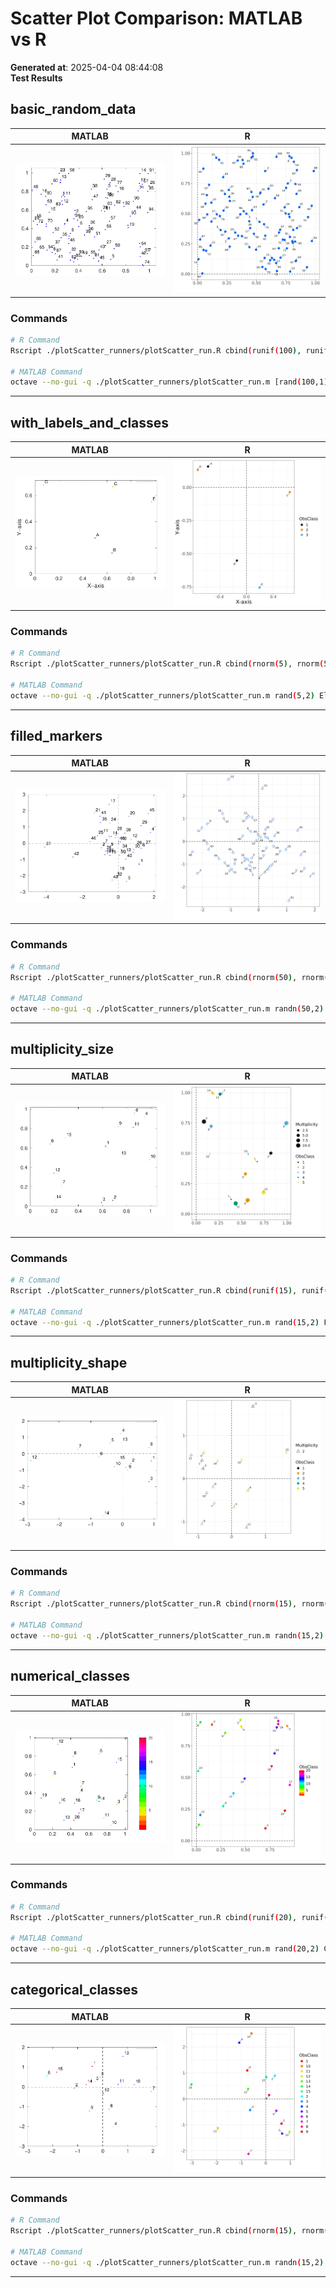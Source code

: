 # Scatter Plot Comparison: MATLAB vs R

**Generated at**: 2025-04-04 08:44:08  
**Test Results**  

## basic_random_data

| MATLAB | R |
|--------|---|
| ![MATLAB Plot](plotScatter_matlab_basic_random_data.png) | ![R Plot](plotScatter_r_basic_random_data.png) |

### Commands
```bash
# R Command
Rscript ./plotScatter_runners/plotScatter_run.R cbind(runif(100), runif(100))

# MATLAB Command
octave --no-gui -q ./plotScatter_runners/plotScatter_run.m [rand(100,1), rand(100,1)]
```

---

## with_labels_and_classes

| MATLAB | R |
|--------|---|
| ![MATLAB Plot](plotScatter_matlab_with_labels_and_classes.png) | ![R Plot](plotScatter_r_with_labels_and_classes.png) |

### Commands
```bash
# R Command
Rscript ./plotScatter_runners/plotScatter_run.R cbind(rnorm(5), rnorm(5)) EleLabel c('A','B','C','D','E') ObsClass c(1,1,2,2,3) XYLabel c('X-axis','Y-axis')

# MATLAB Command
octave --no-gui -q ./plotScatter_runners/plotScatter_run.m rand(5,2) EleLabel ['A';'B';'C';'D';'E'] ObsClass [1;1;2;2;3] XYLabel ['X-axis';'Y-axis']
```

---

## filled_markers

| MATLAB | R |
|--------|---|
| ![MATLAB Plot](plotScatter_matlab_filled_markers.png) | ![R Plot](plotScatter_r_filled_markers.png) |

### Commands
```bash
# R Command
Rscript ./plotScatter_runners/plotScatter_run.R cbind(rnorm(50), rnorm(50)) FilledMarkers true

# MATLAB Command
octave --no-gui -q ./plotScatter_runners/plotScatter_run.m randn(50,2) FilledMarkers true
```

---

## multiplicity_size

| MATLAB | R |
|--------|---|
| ![MATLAB Plot](plotScatter_matlab_multiplicity_size.png) | ![R Plot](plotScatter_r_multiplicity_size.png) |

### Commands
```bash
# R Command
Rscript ./plotScatter_runners/plotScatter_run.R cbind(runif(15), runif(15)) FilledMarkers TRUE ObsClass c(1,1,1,2,2,2,3,3,3,4,4,4,5,5,5) Multiplicity c(1,5,10,1,5,10,1,5,10,1,5,10,1,5,10) PlotMult size

# MATLAB Command
octave --no-gui -q ./plotScatter_runners/plotScatter_run.m rand(15,2) FilledMarkers true ObsClass [1;1;1;2;2;2;3;3;3;4;4;4;5;5;5] Multiplicity [1;5;10;1;5;10;1;5;10;1;5;10;1;5;10] PlotMult 'size'
```

---

## multiplicity_shape

| MATLAB | R |
|--------|---|
| ![MATLAB Plot](plotScatter_matlab_multiplicity_shape.png) | ![R Plot](plotScatter_r_multiplicity_shape.png) |

### Commands
```bash
# R Command
Rscript ./plotScatter_runners/plotScatter_run.R cbind(rnorm(15), rnorm(15)) FilledMarkers TRUE ObsClass c(1,1,1,2,2,2,3,3,3,4,4,4,5,5,5) Multiplicity c(1,5,10,1,5,10,1,5,10,1,5,10,1,5,10) PlotMult shape

# MATLAB Command
octave --no-gui -q ./plotScatter_runners/plotScatter_run.m randn(15,2) FilledMarkers true ObsClass [1;1;1;2;2;2;3;3;3;4;4;4;5;5;5] Multiplicity [1;5;10;1;5;10;1;5;10;1;5;10;1;5;10] PlotMult 'shape'
```

---

## numerical_classes

| MATLAB | R |
|--------|---|
| ![MATLAB Plot](plotScatter_matlab_numerical_classes.png) | ![R Plot](plotScatter_r_numerical_classes.png) |

### Commands
```bash
# R Command
Rscript ./plotScatter_runners/plotScatter_run.R cbind(runif(20), runif(20)) ClassType Numerical ObsClass c(1:20) Color hsv

# MATLAB Command
octave --no-gui -q ./plotScatter_runners/plotScatter_run.m rand(20,2) ClassType 'Numerical' ObsClass (1:20)' Color 'hsv'
```

---

## categorical_classes

| MATLAB | R |
|--------|---|
| ![MATLAB Plot](plotScatter_matlab_categorical_classes.png) | ![R Plot](plotScatter_r_categorical_classes.png) |

### Commands
```bash
# R Command
Rscript ./plotScatter_runners/plotScatter_run.R cbind(rnorm(15), rnorm(15)) ClassType Categorical ObsClass c(1:15) Color hsv

# MATLAB Command
octave --no-gui -q ./plotScatter_runners/plotScatter_run.m randn(15,2) ClassType 'Categorical' ObsClass (1:15)' Color 'hsv'
```

---

